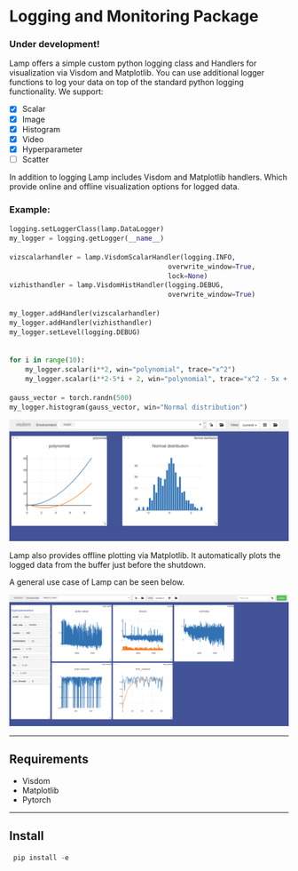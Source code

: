 # Logging and Monitoring Package
### **Under development!**

Lamp offers a simple custom python logging class and Handlers for visualization via Visdom and Matplotlib. You can use additional logger functions to log your data on top of the standard python logging functionality. We support:

- [x] Scalar
- [x] Image
- [x] Histogram
- [x] Video
- [x] Hyperparameter
- [ ] Scatter
  
In addition to logging Lamp includes Visdom and Matplotlib handlers. Which provide online and offline visualization options for logged data.

### Example:
``` Python
logging.setLoggerClass(lamp.DataLogger)
my_logger = logging.getLogger(__name__)

vizscalarhandler = lamp.VisdomScalarHandler(logging.INFO,
                                        overwrite_window=True,
                                        lock=None)
vizhisthandler = lamp.VisdomHistHandler(logging.DEBUG,
                                        overwrite_window=True)

my_logger.addHandler(vizscalarhandler)
my_logger.addHandler(vizhisthandler)
my_logger.setLevel(logging.DEBUG)


for i in range(10):
    my_logger.scalar(i**2, win="polynomial", trace="x^2")
    my_logger.scalar(i**2-5*i + 2, win="polynomial", trace="x^2 - 5x + 2")

gauss_vector = torch.randn(500)
my_logger.histogram(gauss_vector, win="Normal distribution")

```
![image](https://github.com/TolgaOk/LAMP/blob/master/doc/viz-examle.png)

Lamp also provides offline plotting via Matplotlib. It automatically plots the logged data from the buffer just before the shutdown.

A general use case of Lamp can be seen below.

![image](https://github.com/TolgaOk/LAMP/blob/master/doc/doc-image-1.png)


- - -
## Requirements
- Visdom
- Matplotlib
- Pytorch

- - -
## Install
``` Python
 pip install -e
```
